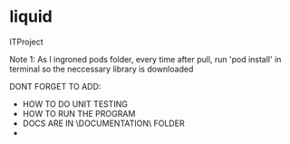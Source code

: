 # liquid
ITProject

Note 1: 
    As I ingroned pods folder, every time after pull, run 'pod install' in terminal so the neccessary library is downloaded  

DONT FORGET TO ADD: 
 - HOW TO DO UNIT TESTING
 - HOW TO RUN THE PROGRAM 
 - DOCS ARE IN \DOCUMENTATION\ FOLDER 
- 
